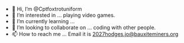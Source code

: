 - 👋 Hi, I’m @Cptfoxtrotuniform
- 👀 I’m interested in ... playing video games.
- 🌱 I’m currently learning ... 
- 💞️ I’m looking to collaborate on ... coding with other people.
- 📫 How to reach me ... Email it is 2027hodges.jo@bauxiteminers.org 

<!---
Cptfoxtrotuniform/Cptfoxtrotuniform is a ✨ special ✨ repository because its `README.md` (this file) appears on your GitHub profile.
You can click the Preview link to take a look at your changes.
--->
